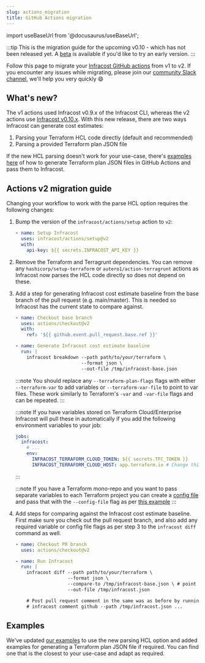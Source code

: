 ```yaml
---
slug: actions_migration
title: GitHub Actions migration
---
```


import useBaseUrl from '@docusaurus/useBaseUrl';

:::tip
This is the migration guide for the upcoming v0.10 - which has not been released yet.
A [beta](https://github.com/infracost/infracost/releases/tag/v0.10.0-beta.1) is available if you'd like to try an early version.
:::

Follow this page to migrate your [Infracost GitHub actions](https://github.com/infracost/actions) from v1 to v2. If you encounter any issues while migrating, please join our [community Slack channel](https://www.infracost.io/community-chat), we'll help you very quickly 😄

## What's new?

The v1 actions used Infracost v0.9.x of the Infracost CLI, whereas the v2 actions use [Infracost v0.10.x](/docs/guides/v0.10_migration). With this new release, there are two ways Infracost can generate cost estimates:
1. Parsing your Terraform HCL code directly (default and recommended)
2. Parsing a provided Terraform plan JSON file

<!-- TODO: update the example link -->
If the new HCL parsing doesn't work for your use-case, there's [examples here](https://github.com/infracost/actions/tree/make-consistent-with-gitlab/examples#plan-json-examples) of how to generate Terraform plan JSON files in GitHub Actions and pass them to Infracost.

## Actions v2 migration guide

Changing your workflow to work with the parse HCL option requires the following changes:

1. Bump the version of the `infracost/actions/setup` action to `v2`:

   ```yaml
   - name: Setup Infracost
     uses: infracost/actions/setup@v2
     with:
       api-key: ${{ secrets.INFRACOST_API_KEY }}
   ```

2. Remove the Terraform and Terragrunt dependencies. You can remove any `hashicorp/setup-terraform` or `autero1/action-terragrunt` actions as Infracost now parses the HCL code directly so does not depend on these.

3. Add a step for generating Infracost cost estimate baseline from the base branch of the pull request (e.g. main/master). This is needed so Infracost has the current state to compare against.

   ```yaml
   - name: Checkout base branch
     uses: actions/checkout@v2
     with:
       ref: '${{ github.event.pull_request.base.ref }}'

   - name: Generate Infracost cost estimate baseline
     run: |
       infracost breakdown --path path/to/your/terraform \
                           --format json \
                           --out-file /tmp/infracost-base.json
   ```

   :::note
   You should replace any `--terraform-plan-flags` flags with either `--terraform-var` to add variables or `--terraform-var-file` to point to var files. These work similarly to Terraform's `-var` and `-var-file` flags and can be repeated.
   :::

   :::note
   If you have variables stored on Terraform Cloud/Enterprise Infracost will pull these in automatically if you add the following environment variables to your job:

   ```yaml
   jobs:
     infracost:
       # ...
       env:
         INFRACOST_TERRAFORM_CLOUD_TOKEN: ${{ secrets.TFC_TOKEN }}
         INFRACOST_TERRAFORM_CLOUD_HOST: app.terraform.io # Change this if you're using Terraform Enterprise
   ```
   :::

   <!-- TODO: update the example link -->
   :::note
   If you have a Terraform mono-repo and you want to pass separate variables to each Terraform project you can create a [config file](/docs/features/config_file) and pass that with the `--config-file` flag as per [this example](https://github.com/infracost/actions/tree/make-consistent-with-gitlab/examples/multi-project-config-file#readme)
   :::

4. Add steps for comparing against the Infracost cost estimate baseline. First make sure you check out the pull request branch, and also add any required variable or config file flags as per step 3 to the `infracost diff` command as well.

   ```yml
   - name: Checkout PR branch
     uses: actions/checkout@v2

   - name: Run Infracost
     run: |
       infracost diff --path path/to/your/terraform \
                      --format json \
                      --compare-to /tmp/infracost-base.json \ # point this to the JSON output we generated in step 2
                      --out-file /tmp/infracost.json

       # Post pull request comment in the same was as before by running:
       # infracost comment github --path /tmp/infracost.json ...
   ```

## Examples

<!-- TODO: update the example link -->
We've updated [our examples](https://github.com/infracost/actions/tree/make-consistent-with-gitlab/examples) to use the new parsing HCL option and added examples for generating a Terraform plan JSON file if required. You can find one that is the closest to your use-case and adapt as required.
